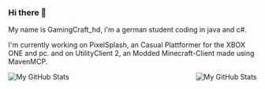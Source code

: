 ### Hi there 👋
My name is GamingCraft_hd, i'm a german student coding in java and c#.

I'm currently working on PixelSplash, an Casual Plattformer for the XBOX ONE and pc.
and on UtilityClient 2, an Modded Minecraft-Client made using MavenMCP.

<img align="left" alt="My GitHub Stats" src="https://github-readme-stats.vercel.app/api/top-langs/?username=gamingcrafthd&show_icons=true&hide_border=true&theme=radical" />
<img align="right" alt="My GitHub Stats" src="https://github-readme-stats.vercel.app/api?username=gamingcrafthd&show_icons=true&hide_border=true&theme=radical" />
